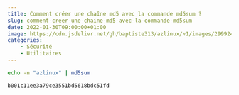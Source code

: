 ```yaml
---
title: Comment créer une chaîne md5 avec la commande md5sum ?
slug: comment-creer-une-chaine-md5-avec-la-commande-md5sum
date: 2022-01-30T09:00:00+01:00
image: https://cdn.jsdelivr.net/gh/baptiste313/azlinux/v1/images/2999245/raw.webp
categories:
    - Sécurité
    - Utilitaires
--- 
```


```bash
echo -n "azlinux" | md5sum
```

```bash
b001c11ee3a79ce3551bd5618bdc51fd
```
